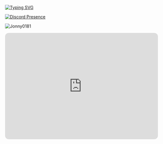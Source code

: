 [![Typing SVG](https://readme-typing-svg.demolab.com?font=Fira+Code&duration=2000&pause=500&repeat=true&random=false&width=435&height=35&lines=Hi%2C+my+name+is+Jonny+and+welcome!+%E2%AD%90;I'm+a+self+taught+programmer.+%F0%9F%AB%A0;You+can+contact+me+on+discord!+%F0%9F%92%BB;If+you+need+to+or+anything...+%F0%9F%91%80;Otherwise%2C+enjoy!+%F0%9F%98%81)](https://git.io/typing-svg)

[![Discord Presence](https://lanyard.cnrad.dev/api/827940585201205258?hideStatus=false&hideActivity=whenNotUsed&hideDiscrim=true)](https://discord.com/users/827940585201205258?hideStatus=false&hideActivity=whenNotUsed&hideDiscrim=true)

![Jonny0181](https://github-readme-stats.vercel.app/api?username=Jonny0181&show_icons=true&theme=tokyonight&hide=["issues"])


<iframe style="border-radius:12px" src="https://open.spotify.com/embed/playlist/2uGOF6WIv7fLzkX4VRF6Tp?utm_source=generator&theme=0" width="100%" height="352" frameBorder="0" allowfullscreen="" allow="autoplay; clipboard-write; encrypted-media; fullscreen; picture-in-picture" loading="lazy"></iframe>
